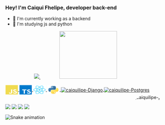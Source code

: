 ### Hey! I'm Caiqui Fhelipe, developer back-end

- 🔭 I'm currently working as a backend
- 🌱 I'm studying js and python

<div align="center">
  <a href="https://github.com/caiquilipe">
  <img height="150em" src="https://github-readme-stats.vercel.app/api?username=caiquilipe&show_icons=true&theme=vue-dark&include_all_commits=true&count_private=true"/>
  <img height="150em" width="60%" src="https://github-readme-stats.vercel.app/api/top-langs/?username=caiquilipe&layout=compact&langs_count=7&theme=vue-dark"/>
</div>
  
<div style="display: inline_block"><br>
  <img align="center" alt="caiquilipe-Js" height="30" width="40" src="https://raw.githubusercontent.com/devicons/devicon/master/icons/javascript/javascript-plain.svg">
  <img align="center" alt="caiquilipe-Ts" height="30" width="40" src="https://raw.githubusercontent.com/devicons/devicon/master/icons/typescript/typescript-plain.svg">
  <img align="center" alt="caiquilipe-React" height="30" width="40" src="https://raw.githubusercontent.com/devicons/devicon/master/icons/react/react-original.svg">
  <img align="center" alt="caiquilipe-Python" height="30" width="40" src="https://raw.githubusercontent.com/devicons/devicon/master/icons/python/python-original.svg">
  <img align="center" alt="caiquilipe-Django" height="30" width="40" src="https://cdn.jsdelivr.net/gh/devicons/devicon/icons/django/django-plain.svg">
  <img align="center" alt="caiquilipe-Postgres" height="30" width="40" src="https://cdn.jsdelivr.net/gh/devicons/devicon/icons/postgresql/postgresql-original.svg">
  <img align="right" alt="caiquilipe-pic" height="150" style="border-radius:50px;" src="https://avatars.githubusercontent.com/u/103547675?s=400&u=7a63d248a5027b308406c7a0f206bc778fb16c0a&v=4?width=676&height=676">
</div>

##
  
<div>
  <a href="https://instagram.com/caca_lipe" target="_blank"><img src="https://img.shields.io/badge/-Instagram-%23E4405F?style=for-the-badge&logo=instagram&logoColor=white" target="_blank"></a>
 <a href="#" target="_blank"><img src="https://img.shields.io/badge/Discord-7289DA?style=for-the-badge&logo=discord&logoColor=white" target="_blank"></a> 
  <a href = "mailto:developer.cfms@gmail.com"><img src="https://img.shields.io/badge/-Gmail-%23333?style=for-the-badge&logo=gmail&logoColor=white" target="_blank"></a>
  <a href="https://www.linkedin.com/in/caiqui-fhelipe-54659b172/" target="_blank"><img src="https://img.shields.io/badge/-LinkedIn-%230077B5?style=for-the-badge&logo=linkedin&logoColor=white" target="_blank"></a> 
</div>

![Snake animation](https://github.com/caiquilipe/caiquilipe/blob/output/github-contribution-grid-snake.svg)
  
